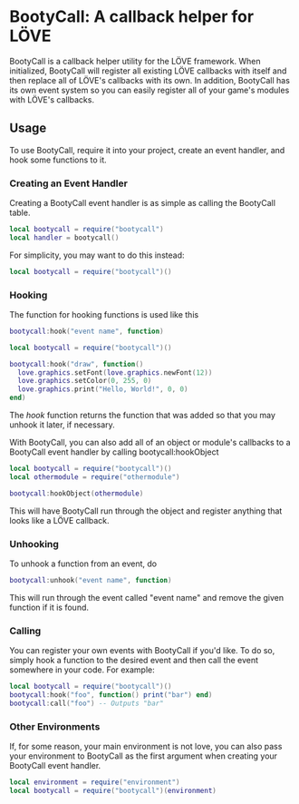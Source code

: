 BootyCall: A callback helper for LÖVE
=====================================
BootyCall is a callback helper utility for the LÖVE framework. When initialized, BootyCall will register all existing LÖVE callbacks with itself and then replace all of LÖVE's callbacks with its own. In addition, BootyCall has its own event system so you can easily register all of your game's modules with LÖVE's callbacks.

## Usage ##
To use BootyCall, require it into your project, create an event handler, and hook some functions to it.

### Creating an Event Handler ###
Creating a BootyCall event handler is as simple as calling the BootyCall table.
```Lua
local bootycall = require("bootycall")
local handler = bootycall()
```
For simplicity, you may want to do this instead:
```Lua
local bootycall = require("bootycall")()
```

### Hooking ###
The function for hooking functions is used like this
```Lua
bootycall:hook("event name", function)
```
```Lua
local bootycall = require("bootycall")()

bootycall:hook("draw", function()
  love.graphics.setFont(love.graphics.newFont(12))
  love.graphics.setColor(0, 255, 0)
  love.graphics.print("Hello, World!", 0, 0)
end)
```
The *hook* function returns the function that was added so that you may unhook it later, if necessary.

With BootyCall, you can also add all of an object or module's callbacks to a BootyCall event handler by calling bootycall:hookObject
```Lua
local bootycall = require("bootycall")()
local othermodule = require("othermodule")

bootycall:hookObject(othermodule)
```
This will have BootyCall run through the object and register anything that looks like a LÖVE callback.

### Unhooking ###
To unhook a function from an event, do
```Lua
bootycall:unhook("event name", function)
```
This will run through the event called "event name" and remove the given function if it is found.

### Calling ###
You can register your own events with BootyCall if you'd like. To do so, simply hook a function to the desired event and then call the event somewhere in your code.
For example:
```Lua
local bootycall = require("bootycall")()
bootycall:hook("foo", function() print("bar") end)
bootycall:call("foo") -- Outputs "bar"
```

### Other Environments ###
If, for some reason, your main environment is not love, you can also pass your environment to BootyCall as the first argument when creating your BootyCall event handler.
```Lua
local environment = require("environment")
local bootycall = require("bootycall")(environment)
```
